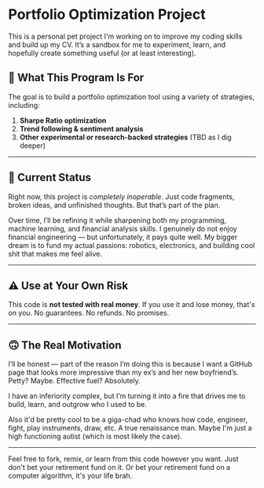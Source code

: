 # Portfolio Optimization Project

This is a personal pet project I'm working on to improve my coding skills and build up my CV. It’s a sandbox for me to experiment, learn, and hopefully create something useful (or at least interesting).

## 🎯 What This Program Is For

The goal is to build a portfolio optimization tool using a variety of strategies, including:

1. **Sharpe Ratio optimization**
2. **Trend following & sentiment analysis**
3. **Other experimental or research-backed strategies** (TBD as I dig deeper)

---

## 🚧 Current Status

Right now, this project is *completely inoperable*. Just code fragments, broken ideas, and unfinished thoughts. But that’s part of the plan.

Over time, I’ll be refining it while sharpening both my programming, machine learning, and financial analysis skills. I genuinely do not enjoy financial engineering — but unfortunately, it pays quite well. My bigger dream is to fund my actual passions: robotics, electronics, and building cool shit that makes me feel alive.

---

## ⚠️ Use at Your Own Risk

This code is **not tested with real money**. If you use it and lose money, that's on you. No guarantees. No refunds. No promises.

---

## 🙃 The Real Motivation

I’ll be honest — part of the reason I’m doing this is because I want a GitHub page that looks more impressive than my ex’s and her new boyfriend’s. Petty? Maybe. Effective fuel? Absolutely.

I have an inferiority complex, but I’m turning it into a fire that drives me to build, learn, and outgrow who I used to be.

Also it'd be pretty cool to be a giga-chad who knows how code, engineer, fight, play instruments, draw, etc. A true renaissance man. Maybe I'm just a high functioning autist (which is most likely the case).

---

Feel free to fork, remix, or learn from this code however you want. Just don't bet your retirement fund on it.  Or bet your retirement fund on a computer algorithm, it's your life brah.